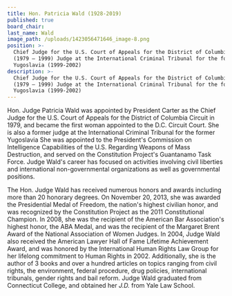 ```yaml
---
title: Hon. Patricia Wald (1928-2019)
published: true
board_chair:
last_name: Wald
image_path: /uploads/1423056471646_image-8.png
position: >-
  Chief Judge for the U.S. Court of Appeals for the District of Columbia Circuit
  (1979 – 1999) Judge at the International Criminal Tribunal for the former
  Yugoslavia (1999-2002)
description: >-
  Chief Judge for the U.S. Court of Appeals for the District of Columbia Circuit
  (1979 – 1999) Judge at the International Criminal Tribunal for the former
  Yugoslavia (1999-2002)
---
```


Hon. Judge Patricia Wald was appointed by President Carter as the Chief Judge for the U.S. Court of Appeals for the District of Columbia Circuit in 1979, and became the first woman appointed to the D.C. Circuit Court. She is also a former judge at the International Criminal Tribunal for the former Yugoslavia She was appointed to the President's Commission on Intelligence Capabilities of the U.S. Regarding Weapons of Mass Destruction, and served on the Constitution Project's Guantanamo Task Force. Judge Wald's career has focused on activities involving civil liberties and international non-governmental organizations as well as governmental positions.

The Hon. Judge Wald has received numerous honors and awards including more than 20 honorary degrees. On November 20, 2013, she was awarded the Presidential Medal of Freedom, the nation's highest civilian honor, and was recognized by the Constitution Project as the 2011 Constitutional Champion. In 2008, she was the recipient of the American Bar Association's highest honor, the ABA Medal, and was the recipient of the Margaret Brent Award of the National Association of Women Judges. In 2004, Judge Wald also received the American Lawyer Hall of Fame Lifetime Achievement Award, and was honored by the International Human Rights Law Group for her lifelong commitment to Human Rights in 2002. Additionally, she is the author of 3 books and over a hundred articles on topics ranging from civil rights, the environment, federal procedure, drug policies, international tribunals, gender rights and bail reform. Judge Wald graduated from Connecticut College, and obtained her *J.D.* from Yale Law School.